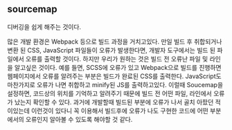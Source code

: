 ## sourcemap

디버깅을 쉽게 해주는 것이다.

많은 개발 환경은 Webpack 등으로 빌드 과정을 거치고있다. 만일 빌드 후 취합되거나 변환 된 CSS, JavaScript 파일들이 오류가 발생한다면, 개발자 도구에서는 빌드 된 파일에서 오류를 출력할 것이다. 하지만 우리가 원하는 것은 빌드 전 오류난 파일 및 라인을 알고싶은 것이다.
예를 들면, SCSS에 오류가 있고 Webpack으로 빌드를 진행하면 웹페이지에서 오류를 알려주는 부분은 빌드가 완료된 CSS를 출력한다. JavaScript도 마찬가지로 오류가 나면 취합하고 minify된 JS를 출력하고있다.
이럴때 Soucemap을 설정하면, 코드상의 위치를 기억하고 알려주기 때문에 빌드 전 어떤 파일, 라인에서 오류가 났는지 확인할 수 있다.
과거에 개발할때 빌드된 부분에 오류가 나서 골치 아팠던 적이있는데 이런것이 있다니 꼭 이용해서 빌드후에 오류가 나도 구현한 코드에 어떤 부분에서의 오류인지 알아볼 수 있도록 해야할 것 같다.
